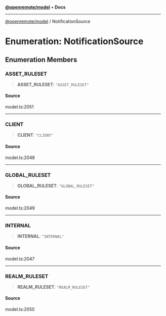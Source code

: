 [**@openremote/model**](../README.md) • **Docs**

***

[@openremote/model](../globals.md) / NotificationSource

# Enumeration: NotificationSource

## Enumeration Members

### ASSET\_RULESET

> **ASSET\_RULESET**: `"ASSET_RULESET"`

#### Source

model.ts:2051

***

### CLIENT

> **CLIENT**: `"CLIENT"`

#### Source

model.ts:2048

***

### GLOBAL\_RULESET

> **GLOBAL\_RULESET**: `"GLOBAL_RULESET"`

#### Source

model.ts:2049

***

### INTERNAL

> **INTERNAL**: `"INTERNAL"`

#### Source

model.ts:2047

***

### REALM\_RULESET

> **REALM\_RULESET**: `"REALM_RULESET"`

#### Source

model.ts:2050
